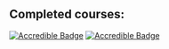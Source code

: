 ## Completed courses:

[![Accredible Badge](https://api.accredible.com/v1/frontend/credential_website_embed_image/badge/101494503)](https://skillsoft.digitalbadges.skillsoft.com/embed/7dc701c9-306e-446d-ab88-6ddd36ca38ef)
[![Accredible Badge](https://api.accredible.com/v1/frontend/credential_website_embed_image/badge/101721225)](https://skillsoft.digitalbadges.skillsoft.com/embed/9f00f879-ac08-4e5e-a54d-c3ed55edf8e6)